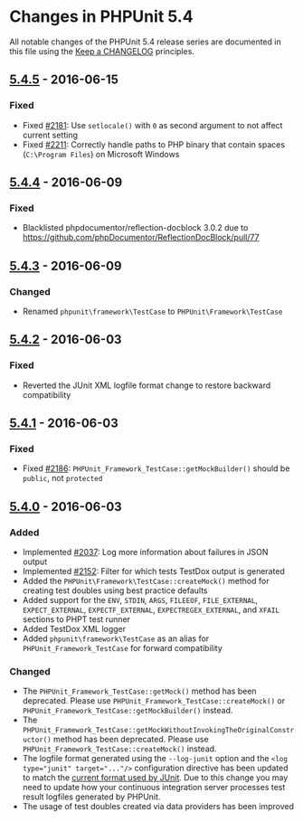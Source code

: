 # Changes in PHPUnit 5.4

All notable changes of the PHPUnit 5.4 release series are documented in this file using the [Keep a CHANGELOG](http://keepachangelog.com/) principles.

## [5.4.5] - 2016-06-15

### Fixed

* Fixed [#2181](https://github.com/sebastianbergmann/phpunit/issues/2181): Use `setlocale()` with `0` as second argument to not affect current setting
* Fixed [#2211](https://github.com/sebastianbergmann/phpunit/issues/2211): Correctly handle paths to PHP binary that contain spaces (`C:\Program Files`) on Microsoft Windows

## [5.4.4] - 2016-06-09

### Fixed

* Blacklisted phpdocumentor/reflection-docblock 3.0.2 due to https://github.com/phpDocumentor/ReflectionDocBlock/pull/77

## [5.4.3] - 2016-06-09

### Changed

* Renamed `phpunit\framework\TestCase` to `PHPUnit\Framework\TestCase`

## [5.4.2] - 2016-06-03

### Fixed

* Reverted the JUnit XML logfile format change to restore backward compatibility

## [5.4.1] - 2016-06-03

### Fixed

* Fixed [#2186](https://github.com/sebastianbergmann/phpunit/issues/2186): `PHPUnit_Framework_TestCase::getMockBuilder()` should be `public`, not `protected` 

## [5.4.0] - 2016-06-03

### Added

* Implemented [#2037](https://github.com/sebastianbergmann/phpunit/issues/2037): Log more information about failures in JSON output
* Implemented [#2152](https://github.com/sebastianbergmann/phpunit/issues/2152): Filter for which tests TestDox output is generated
* Added the `PHPUnit\Framework\TestCase::createMock()` method for creating test doubles using best practice defaults
* Added support for the `ENV`, `STDIN`, `ARGS`, `FILEEOF`, `FILE_EXTERNAL`, `EXPECT_EXTERNAL`, `EXPECTF_EXTERNAL`, `EXPECTREGEX_EXTERNAL`, and `XFAIL` sections to PHPT test runner
* Added TestDox XML logger
* Added `phpunit\framework\TestCase` as an alias for `PHPUnit_Framework_TestCase` for forward compatibility

### Changed

* The `PHPUnit_Framework_TestCase::getMock()` method has been deprecated. Please use `PHPUnit_Framework_TestCase::createMock()` or `PHPUnit_Framework_TestCase::getMockBuilder()` instead.
* The `PHPUnit_Framework_TestCase::getMockWithoutInvokingTheOriginalConstructor()` method has been deprecated. Please use `PHPUnit_Framework_TestCase::createMock()` instead.
* The logfile format generated using the `--log-junit` option and the `<log type="junit" target="..."/>` configuration directive has been updated to match the [current format used by JUnit](http://llg.cubic.org/docs/junit/). Due to this change you may need to update how your continuous integration server processes test result logfiles generated by PHPUnit.
* The usage of test doubles created via data providers has been improved

[5.4.5]: https://github.com/sebastianbergmann/phpunit/compare/5.4.4...5.4.5
[5.4.4]: https://github.com/sebastianbergmann/phpunit/compare/5.4.3...5.4.4
[5.4.3]: https://github.com/sebastianbergmann/phpunit/compare/5.4.2...5.4.3
[5.4.2]: https://github.com/sebastianbergmann/phpunit/compare/5.4.1...5.4.2
[5.4.1]: https://github.com/sebastianbergmann/phpunit/compare/5.4.0...5.4.1
[5.4.0]: https://github.com/sebastianbergmann/phpunit/compare/5.3...5.4.0

